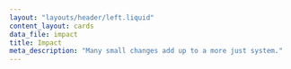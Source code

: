 ```yaml
---
layout: "layouts/header/left.liquid"
content_layout: cards
data_file: impact
title: Impact
meta_description: "Many small changes add up to a more just system."
---
```

